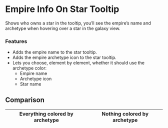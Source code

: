 # Empire Info On Star Tooltip

Shows who owns a star in the tooltip, you’ll see the empire’s name and archetype when hovering over a star in the galaxy view.  

### Features

- Adds the empire name to the star tooltip.  
- Adds the empire archetype icon to the star tooltip.  
- Lets you choose, element by element, whether it should use the archetype color:
  - Empire name  
  - Archetype icon  
  - Star name  

## Comparison

Everything colored by archetype | Nothing colored by archetype  
:------------------------------:|:----------------:  
